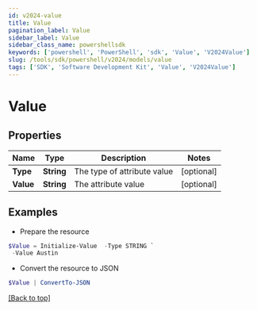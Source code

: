 ```yaml
---
id: v2024-value
title: Value
pagination_label: Value
sidebar_label: Value
sidebar_class_name: powershellsdk
keywords: ['powershell', 'PowerShell', 'sdk', 'Value', 'V2024Value'] 
slug: /tools/sdk/powershell/v2024/models/value
tags: ['SDK', 'Software Development Kit', 'Value', 'V2024Value']
---
```



# Value

## Properties

Name | Type | Description | Notes
------------ | ------------- | ------------- | -------------
**Type** | **String** | The type of attribute value | [optional] 
**Value** | **String** | The attribute value | [optional] 

## Examples

- Prepare the resource
```powershell
$Value = Initialize-Value  -Type STRING `
 -Value Austin
```

- Convert the resource to JSON
```powershell
$Value | ConvertTo-JSON
```


[[Back to top]](#) 

